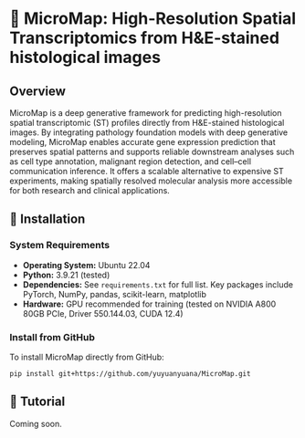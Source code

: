 # 🧬 MicroMap: High-Resolution Spatial Transcriptomics from H&E-stained histological images

## Overview
MicroMap is a deep generative framework for predicting high-resolution spatial transcriptomic (ST) profiles directly from H&E-stained histological images. By integrating pathology foundation models with deep generative modeling, MicroMap enables accurate gene expression prediction that preserves spatial patterns and supports reliable downstream analyses such as cell type annotation, malignant region detection, and cell–cell communication inference. It offers a scalable alternative to expensive ST experiments, making spatially resolved molecular analysis more accessible for both research and clinical applications.


## 🚀 Installation

### System Requirements
- **Operating System:** Ubuntu 22.04
- **Python:** 3.9.21 (tested)
- **Dependencies:** See `requirements.txt` for full list. Key packages include PyTorch, NumPy, pandas, scikit-learn, matplotlib
- **Hardware:** GPU recommended for training (tested on NVIDIA A800 80GB PCIe, Driver 550.144.03, CUDA 12.4)

### Install from GitHub
To install MicroMap directly from GitHub:

```
pip install git+https://github.com/yuyuanyuana/MicroMap.git
```

## 📘 Tutorial

Coming soon.




